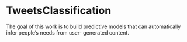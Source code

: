 # TweetsClassification
The goal of this work is to build predictive models that can automatically infer people’s needs from user- generated content. 
